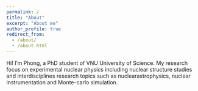 ```yaml
---
permalink: /
title: "About"
excerpt: "About me"
author_profile: true
redirect_from: 
  - /about/
  - /about.html
---
```


Hi! I’m Phong, a PhD student of VNU University of Science.
My research focus on experimental nuclear physics including nuclear structure studies and interdisciplines research topics such as nuclearastrophysics, nuclear instrumentation and Monte-carlo simulation.


